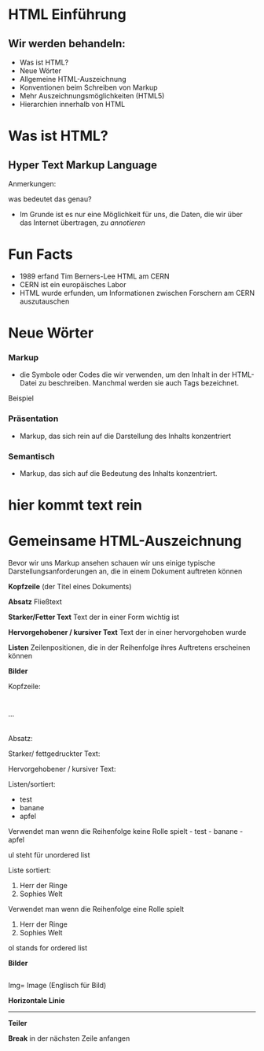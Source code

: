 # HTML Einführung

## Wir werden behandeln:

- Was ist HTML?
- Neue Wörter
- Allgemeine HTML-Auszeichnung
- Konventionen beim Schreiben von Markup
- Mehr Auszeichnungsmöglichkeiten (HTML5)
- Hierarchien innerhalb von HTML


# Was ist HTML?

## Hyper Text Markup Language

Anmerkungen:

was bedeutet das genau?

- Im Grunde ist es nur eine Möglichkeit für uns, die Daten, die wir über das Internet übertragen, zu *annotieren*


# Fun Facts

- 1989 erfand Tim Berners-Lee HTML am CERN
- CERN ist ein europäisches Labor
- HTML wurde erfunden, um Informationen zwischen Forschern am CERN auszutauschen


# Neue Wörter

### Markup
- die Symbole oder Codes die wir verwenden, um den Inhalt in der HTML-Datei zu beschreiben. Manchmal werden sie auch Tags bezeichnet.

<p>Beispiel</p>

###  Präsentation
- Markup, das sich rein auf die Darstellung des Inhalts konzentriert

### Semantisch
- Markup, das sich auf die Bedeutung des Inhalts konzentriert.

<h1> hier kommt text rein </h1>



# Gemeinsame HTML-Auszeichnung

Bevor wir uns Markup ansehen schauen wir uns einige typische Darstellungsanforderungen an, die in einem Dokument auftreten können


**Kopfzeile** (der Titel eines Dokuments)

**Absatz** Fließtext

**Starker/Fetter Text** Text der in einer Form wichtig ist

**Hervorgehobener / kursiver Text** Text der in einer hervorgehoben wurde

**Listen** Zeilenpositionen, die in der Reihenfolge ihres Auftretens erscheinen können

**Bilder**


Kopfzeile:
<h1></h1> ... <h6></h6>

Absatz:
<p></p>

Starker/ fettgedruckter Text:
<strong></strong>

Hervorgehobener / kursiver Text:
<em></em>

Listen/sortiert:

<ul>
	<li>test</li>
	<li>banane</li>
	<li>apfel</li>
</ul>
Verwendet man wenn die Reihenfolge keine Rolle spielt
- test
- banane
- apfel

ul steht für unordered list

Liste sortiert:

<ol>
	<li>Herr der Ringe</li>
	<li>Sophies Welt</li>
</ol>

Verwendet man wenn die Reihenfolge eine Rolle spielt

1. Herr der Ringe
2. Sophies Welt


ol stands for ordered list


**Bilder**

<img />

Img= Image (Englisch für Bild)


**Horizontale Linie**

<hr />


**Teiler**

<div></div>


**Break** in der nächsten Zeile anfangen

<br />
